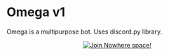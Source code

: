 # Omega v1
Omega is a multipurpose bot. Uses discord.py library.


<p align="center">
  <a href="https://www.discord.gg/JGS4EEX4rV">
    <img src="https://i.ibb.co/n3vdTLc/Untitled-1.png" alt="Join Nowhere space!"/>
  </a>
</p>
